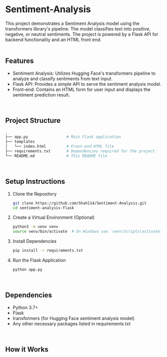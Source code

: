 # Sentiment-Analysis
This project demonstrates a Sentiment Analysis model using the transformers library's pipeline. The model classifies text into positive, negative, or neutral sentiments. The project is powered by a Flask API for backend functionality and an HTML front end. <br/>
<br/>

## Features
* Sentiment Analysis: Utilizes Hugging Face's transformers pipeline to analyze and classify sentiments from text input.
* Flask API: Provides a simple API to serve the sentiment analysis model.
* Front-end: Contains an HTML form for user input and displays the sentiment prediction result. <br/>
<br/>

## Project Structure
```graphql
.
├── app.py                 # Main Flask application
├── templates
│   └── index.html         # Front-end HTML file
├── requirements.txt       # Dependencies required for the project
└── README.md              # This README file
```
<br/>

## Setup Instructions
1. Clone the Repository
   
   ```bash
   git clone https://github.com/Shah114/Sentiment-Analysis.git
   cd sentiment-analysis-flask
   ```
2. Create a Virtual Environment (Optional)
   ```bash
   python3 -m venv venv
   source venv/bin/activate  # On Windows use `venv\Scripts\activate`
   ```
3. Install Dependencies
   ```bash
   pip install -r requirements.txt
   ```
4. Run the Flask Application
   ```bash
   python app.py
   ```
<br/>

## Dependencies
* Python 3.7+
* Flask
* transformers (for Hugging Face sentiment analysis model)
* Any other necessary packages listed in requirements.txt <br/>
<br/>

## How it Works


